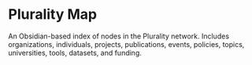 # Plurality Map

An Obsidian-based index of nodes in the Plurality network. Includes organizations, individuals, projects, publications, events, policies, topics, universities, tools, datasets, and funding.